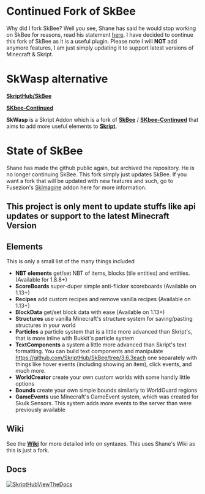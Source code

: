# Continued Fork of SkBee
Why did I fork SkBee? Well you see, Shane has said he would stop working on SkBee for reasons, read his statement [here](https://www.spigotmc.org/resources/skbee-skript-addon.75839/). I have decided to continue this fork of SkBee as it is a useful plugin. Please note I will **NOT** add anymore features, I am just simply updating it to support latest versions of Minecraft & Skript.

# SkWasp alternative

[**SkriptHub/SkBee**](https://github.com/SkriptHub/SkBee/)

[**SKbee-Continued**](https://github.com/EquipableMC/SkBee-Continued)


**SkWasp** is a Skript Addon which is a fork of [**SkBee**](https://github.com/ShaneBeee/SkBee) / [**SKbee-Continued**](https://github.com/EquipableMC/SkBee-Continued) that aims to add more useful elements to [**Skript**](https://github.com/SkriptLang/Skript).

# State of SkBee 
Shane has made the github public again, but archived the repository. He is no longer continuing SkBee. This fork simply just updates SkBee. If you want a fork that will be updated with new features and such, go to Fusezion's [SkImagine](https://github.com/Fusezion/SkImagine) addon here for more information.

## This project is only ment to update stuffs like api updates or support to the latest Minecraft Version 
## Elements
This is only a small list of the many things included
- **NBT elements** get/set NBT of items, blocks (tile entities) and entities. (Available for 1.8.8+)
- **ScoreBoards** super-duper simple anti-flicker scoreboards (Available on 1.13+)
- **Recipes** add custom recipes and remove vanilla recipes (Available on 1.13+)
- **BlockData** get/set block data with ease (Available on 1.13+)
- **Structures** use vanilla Minecraft's structure system for saving/pasting structures in your world
- **Particles** a particle system that is a little more advanced than Skript's, that is more inline with Bukkit's particle system
- **TextComponents** a system a little more advanced than Skript's text formatting. You can build text components and manipulate https://github.com/SkriptHub/SkBee/tree/3.6.3each one separately with things like hover events (including showing an item), click events, and much more.
- **WorldCreator** create your own custom worlds with some handly little options
- **Bounds** create your own simple bounds similarly to WorldGuard regions
- **GameEvents** use Minecraft's GameEvent system, which was created for Skulk Sensors. This system adds more events to the server than were previously available

## Wiki
See the [**Wiki**](https://github.com/ShaneBeee/SkBee/wiki) for more detailed info on syntaxes. This uses Shane's Wiki as this is just a fork.

## Docs
[![SkriptHubViewTheDocs](http://skripthub.net/static/addon/ViewTheDocsButton.png)](http://skripthub.net/docs/?addon=SkBee)

